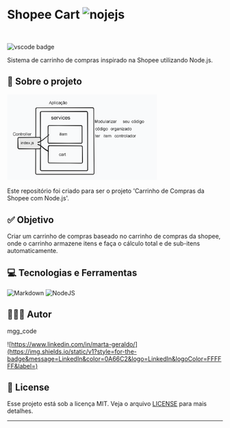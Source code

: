 # Shopee  Cart  <img src="https://cdn.jsdelivr.net/gh/devicons/devicon@latest/icons/nodejs/nodejs-original-wordmark.svg" alt="nojejs" width="50" height="50"/>

<br>

![vscode badge](https://img.shields.io/badge/Made%20with-VSCode-1f425f.svg)

Sistema de carrinho de compras inspirado na Shopee utilizando Node.js.

## 💼 Sobre o projeto
<img src="https://github.com/mggcode/shopee-Cart/blob/main/shopee-car/arquitetura.png?raw=true" alt="arquitetura" width="350" />

Este repositório foi criado para ser o projeto 'Carrinho de Compras da Shopee com Node.js'.

## ✅ Objetivo

Criar um carrinho de compras baseado no carrinho de compras da shopee, onde o carrinho armazene itens e faça o cálculo total e de sub-itens automaticamente.

## 💻 Tecnologias e Ferramentas

![Markdown](https://img.shields.io/static/v1?style=social-square&message=Markdown&color=000000&logo=Markdown&logoColor=FFFFFF&label=)
![NodeJS](https://img.shields.io/badge/node.js-6DA55F?style=social-square&logo=node.js&logoColor=white)


## 👨🏽‍💻 Autor

mgg_code

![https://www.linkedin.com/in/marta-geraldo/](https://img.shields.io/static/v1?style=for-the-badge&message=LinkedIn&color=0A66C2&logo=LinkedIn&logoColor=FFFFFF&label=)


## 📝 License

Esse projeto está sob a licença MIT. Veja o arquivo [LICENSE](LICENSE) para mais detalhes.

---
